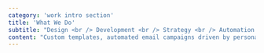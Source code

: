 ```yaml
---
category: 'work intro section'
title: 'What We Do'
subtitle: "Design <br /> Development <br /> Strategy <br /> Automation <br /> Personalization"
content: "Custom templates, automated email campaigns driven by personalization, and increasing customer LTV."
---
```

